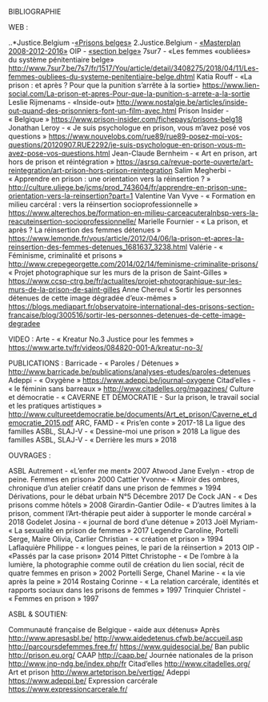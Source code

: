 BIBLIOGRAPHIE

WEB : 

..*Justice.Belgium -[«Prisons belges»](https://justice.belgium.be/fr/themes_et_dossiers/prisons/prisons_belges)
2.Justice.Belgium - [«Masterplan 2008-2012-2016»](https://justice.belgium.be/fr/nouvelles/communiques_de_presse/news_pers_2011-03-23_1)
OIP - [«section belge»](http://oipbelgique.be/fr/)
7sur7 - «Les femmes «oubliées» du système pénitentiaire belge» http://www.7sur7.be/7s7/fr/1517/You/article/detail/3408275/2018/04/11/Les-femmes-oubliees-du-systeme-penitentiaire-belge.dhtml
Katia Rouff - «La prison : et après ? Pour que la punition s’arrête à la sortie» https://www.lien-social.com/La-prison-et-apres-Pour-que-la-punition-s-arrete-a-la-sortie
Leslie Rijmenams - «Inside-out» http://www.nostalgie.be/articles/inside-out-quand-des-prisonniers-font-un-film-avec.html
Prison Insider - « Belgique » https://www.prison-insider.com/fichepays/prisons-belg18
Jonathan Leroy - « Je suis psychologue en prison, vous m’avez posé vos questions » https://www.nouvelobs.com/rue89/rue89-posez-moi-vos-questions/20120907.RUE2292/je-suis-psychologue-en-prison-vous-m-avez-pose-vos-questions.html
Jean-Claude Bernheim - « Art en prison, art hors de prison et réintégration » https://asrsq.ca/revue-porte-ouverte/art-reintegration/art-prison-hors-prison-reintegration
Salim Megherbi - « Apprendre en prison : une orientation vers la réinsertion ? » http://culture.uliege.be/jcms/prod_743604/fr/apprendre-en-prison-une-orientation-vers-la-reinsertion?part=1
Valentine Van Vyve - « Formation en milieu carcéral : vers la réinsertion socioprofessionnelle » https://www.alterechos.be/formation-en-milieu-carceacuteralnbsp-vers-la-reacuteinsertion-socioprofessionnelle/
Marielle Fournier - « La prison, et après ? La réinsertion des femmes détenues » https://www.lemonde.fr/vous/article/2012/04/06/la-prison-et-apres-la-reinsertion-des-femmes-detenues_1681637_3238.html
Valérie - « Féminisme, criminalité et prisons » http://www.crepegeorgette.com/2014/02/14/feminisme-criminalite-prisons/
« Projet photographique sur les murs de la prison de Saint-Gilles » https://www.ccsp-ctrg.be/fr/actualites/projet-photographique-sur-les-murs-de-la-prison-de-saint-gilles
Anne Chereul « Sortir les personnes détenues de cette image dégradée d’eux-mêmes » https://blogs.mediapart.fr/observatoire-international-des-prisons-section-francaise/blog/300516/sortir-les-personnes-detenues-de-cette-image-degradee


VIDEO : 
Arte - « Kreatur No.3 Justice pour les femmes » https://www.arte.tv/fr/videos/084820-001-A/kreatur-no-3/

PUBLICATIONS : 
Barricade - « Paroles / Détenues » http://www.barricade.be/publications/analyses-etudes/paroles-detenues
Adeppi - « Oxygène » https://www.adeppi.be/journal-oxygene
Citad’elles - « le féminin sans barreaux » http://www.citadelles.org/magazines/
Culture et démocratie - « CAVERNE ET DÉMOCRATIE - Sur la prison, le travail social et les pratiques artistiques » http://www.cultureetdemocratie.be/documents/Art_et_prison/Caverne_et_democratie_2015.pdf
ARC, FAMD - « Pris’en conte » 2017-18
La ligue des familles ASBL, SLAJ-V - « Dessine-moi une prison » 2018
La ligue des familles ASBL, SLAJ-V - « Derrière les murs » 2018

OUVRAGES : 


ASBL Autrement - «L’enfer me ment» 2007
Atwood Jane Evelyn - «trop de peine. Femmes en prison» 2000
Cattier Yvonne- « Miroir des ombres, chronique d’un atelier créatif dans une prison de femmes » 1994
Dérivations, pour le débat urbain N°5 Décembre 2017
De Cock JAN - « Des prisons comme hôtels » 2008
Girardin-Gantier Odile- « D’autres limites à la prison, comment l’Art-thérapie peut aider à supporter le monde carcéral » 2018
Godelet Josina - « journal de bord d’une détenue » 2013
Joël Myriam- « La sexualité en prison de femmes » 2017
Legendre Caroline, Portelli Serge, Maire Olivia, Carlier Christian - « création et prison » 1994
Laflaquière Philippe - « longues peines, le pari de la réinsertion » 2013
OIP - «Passés par la case prison» 2014
Pittet Christophe - « De l’ombre à la lumière, la photographie comme outil de création du lien social, récit de quatre femmes en prison » 2002
Portelli Serge, Chanel Marine - « la vie après la peine » 2014
Rostaing Corinne - « La relation carcérale, identités et rapports sociaux dans les prisons de femmes » 1997
Trinquier Christel - « Femmes en prison » 1997

ASBL & SOUTIEN:

Communauté française de Belgique - «aide aux détenus» 
Après http://www.apresasbl.be/
http://www.aidedetenus.cfwb.be/accueil.asp
http://parcoursdefemmes.free.fr/
https://www.guidesocial.be/
Ban public http://prison.eu.org/
CAAP http://caap.be/
Journée nationales de la prison http://www.jnp-ndg.be/index.php/fr
Citad’elles http://www.citadelles.org/
Art et prison http://www.artetprison.be/vertige/
Adeppi https://www.adeppi.be/
Expression carcérale https://www.expressioncarcerale.fr/
